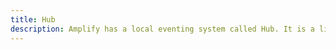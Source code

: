 ```yaml
---
title: Hub
description: Amplify has a local eventing system called Hub. It is a lightweight implementation of Publisher-Subscriber pattern, and is used to share data between modules and components in your app. 
---
```


<inline-fragment platform="js" src="~/lib/utilities/fragments/hub.md"></inline-fragment>